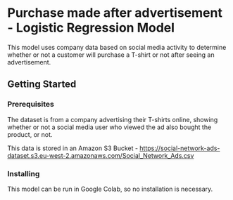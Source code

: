 # Purchase made after advertisement - Logistic Regression Model

This model uses company data based on social media activity to determine whether or not a customer will purchase a T-shirt or not after seeing an advertisement.

## Getting Started


### Prerequisites

The dataset is from a company advertising their T-shirts online, showing whether or not a social media user who viewed the ad also bought the product, or not.

This data is stored in an Amazon S3 Bucket - https://social-network-ads-dataset.s3.eu-west-2.amazonaws.com/Social_Network_Ads.csv

### Installing

This model can be run in Google Colab, so no installation is necessary.


